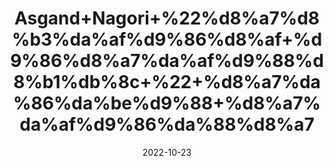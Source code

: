 ---
title: 'Asgand+Nagori+%22%d8%a7%d8%b3%da%af%d9%86%d8%af+%d9%86%d8%a7%da%af%d9%88%d8%b1%db%8c+%22+%d8%a7%da%86%da%be%d9%88+%d8%a7%da%af%d9%86%da%88%d8%a7'
date: '2022-10-23' 
metatag: '' 
inventory: '0' 
draft: false 
# meta description 
shortDescripton: 'Ashwagandha+Roots%22+It+may+help+reduce+stress+and+anxiety%2c+may+benefit+athletic+performance+and+may+reduce+symptoms+of+some+mental+health+conditions+'
description: 'Herbs+%d8%ac%da%91%db%8c+%d8%a8%d9%88%d9%b9%db%8c'
longdescription: ''
featured: True
# product Price
price: '100.0'
# Product Short Description
shortDescription: 'Ashwagandha+Roots%22+It+may+help+reduce+stress+and+anxiety%2c+may+benefit+athletic+performance+and+may+reduce+symptoms+of+some+mental+health+conditions+'
productID: 'F75359C9-9C2A-ED11-9968-005056B3A416'
type: 'products'
category: 'Herbs+%d8%ac%da%91%db%8c+%d8%a8%d9%88%d9%b9%db%8c' 
thumnailproduct: 'https://eraconnect.blob.core.windows.net/product-images/aminsaddiquidawakhana/F75359C9-9C2A-ED11-9968-005056B3A416.webp' 
images:
  - image: 'https://eraconnect.blob.core.windows.net/product-images/aminsaddiquidawakhana/F75359C9-9C2A-ED11-9968-005056B3A416.webp'  
Variants:
---